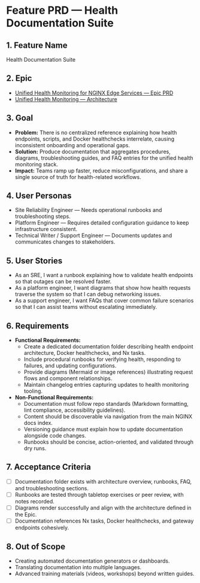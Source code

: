 # Feature PRD — Health Documentation Suite

## 1. Feature Name

Health Documentation Suite

## 2. Epic

- [Unified Health Monitoring for NGINX Edge Services — Epic PRD](../../epic.md)
- [Unified Health Monitoring — Architecture](../../arch.md)

## 3. Goal

- **Problem:** There is no centralized reference explaining how health endpoints, scripts, and Docker healthchecks interrelate, causing inconsistent onboarding and operational gaps.
- **Solution:** Produce documentation that aggregates procedures, diagrams, troubleshooting guides, and FAQ entries for the unified health monitoring stack.
- **Impact:** Teams ramp up faster, reduce misconfigurations, and share a single source of truth for health-related workflows.

## 4. User Personas

- Site Reliability Engineer — Needs operational runbooks and troubleshooting steps.
- Platform Engineer — Requires detailed configuration guidance to keep infrastructure consistent.
- Technical Writer / Support Engineer — Documents updates and communicates changes to stakeholders.

## 5. User Stories

- As an SRE, I want a runbook explaining how to validate health endpoints so that outages can be resolved faster.
- As a platform engineer, I want diagrams that show how health requests traverse the system so that I can debug networking issues.
- As a support engineer, I want FAQs that cover common failure scenarios so that I can assist teams without escalating immediately.

## 6. Requirements

- **Functional Requirements:**
  - Create a dedicated documentation folder describing health endpoint architecture, Docker healthchecks, and Nx tasks.
  - Include procedural runbooks for verifying health, responding to failures, and updating configurations.
  - Provide diagrams (Mermaid or image references) illustrating request flows and component relationships.
  - Maintain changelog entries capturing updates to health monitoring tooling.
- **Non-Functional Requirements:**
  - Documentation must follow repo standards (Markdown formatting, lint compliance, accessibility guidelines).
  - Content should be discoverable via navigation from the main NGINX docs index.
  - Versioning guidance must explain how to update documentation alongside code changes.
  - Runbooks should be concise, action-oriented, and validated through dry runs.

## 7. Acceptance Criteria

- [ ] Documentation folder exists with architecture overview, runbooks, FAQ, and troubleshooting sections.
- [ ] Runbooks are tested through tabletop exercises or peer review, with notes recorded.
- [ ] Diagrams render successfully and align with the architecture defined in the Epic.
- [ ] Documentation references Nx tasks, Docker healthchecks, and gateway endpoints cohesively.

## 8. Out of Scope

- Creating automated documentation generators or dashboards.
- Translating documentation into multiple languages.
- Advanced training materials (videos, workshops) beyond written guides.
